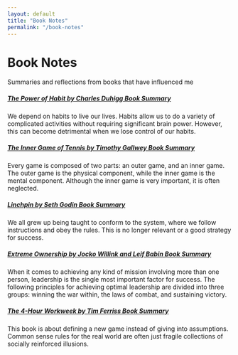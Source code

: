 ```yaml
---
layout: default
title: "Book Notes"
permalink: "/book-notes"
---
```


<div class="g-5 mb-5">
  <h1>Book Notes</h1>
  <p class="fs-5 col-md-8">Summaries and reflections from books that have influenced me</p>
</div>

<div class="g-5 mb-5">
  <div class="row g-5">
    <div class="col-md-6">
      <h5><a href="/book-notes/power-habit-charles-duhigg">The Power of Habit by Charles Duhigg Book Summary</a></h5>
      <p>We depend on habits to live our lives. Habits allow us to do a variety of complicated activities without requiring significant brain power. However, this can become detrimental when we lose control of our habits.</p>
    </div>
    <div class="col-md-6">
      <h5><a href="/book-notes/inner-game-tennis-timothy-gallwey">The Inner Game of Tennis by Timothy Gallwey Book Summary</a></h5>
      <p>Every game is composed of two parts: an outer game, and an inner game. The outer game is the physical component, while the inner game is the mental component. Although the inner game is very important, it is often neglected.</p>
    </div>
  </div>
</div>

<div class="g-5 mb-5">
  <div class="row g-5">
    <div class="col-md-6">
      <h5><a href="/book-notes/linchpin-seth-godin">Linchpin by Seth Godin Book Summary</a></h5>
      <p>We all grew up being taught to conform to the system, where we follow instructions and obey the rules. This is no longer relevant or a good strategy for success.</p>
    </div>
    <div class="col-md-6">
      <h5><a href="/book-notes/extreme-ownership-jocko-willink-leif-babin">Extreme Ownership by Jocko Willink and Leif Babin Book Summary</a></h5>
      <p>When it comes to achieving any kind of mission involving more than one person, leadership is the single most important factor for success. The following principles for achieving optimal leadership are divided into three groups: winning the war within, the laws of combat, and sustaining victory.</p>
    </div>
  </div>
</div>

<div class="g-5 mb-5">
  <div class="row g-5">
    <div class="col-md-6">
      <h5><a href="/book-notes/4-hour-workweek-tim-ferriss">The 4-Hour Workweek by Tim Ferriss Book Summary</a></h5>
      <p>This book is about defining a new game instead of giving into assumptions. Common sense rules for the real world are often just fragile collections of socially reinforced illusions.</p>
    </div>
  </div>
</div>
